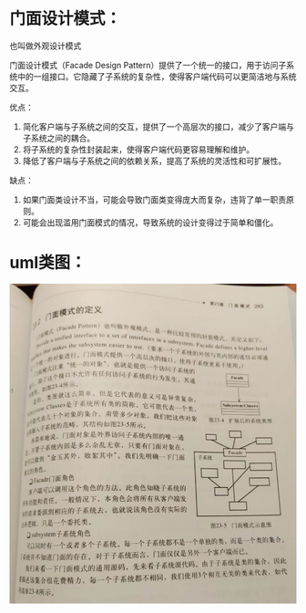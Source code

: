 # 门面设计模式：

也叫做外观设计模式

门面设计模式（Facade Design Pattern）提供了一个统一的接口，用于访问子系统中的一组接口。它隐藏了子系统的复杂性，使得客户端代码可以更简洁地与系统交互。

优点：

1. 简化客户端与子系统之间的交互，提供了一个高层次的接口，减少了客户端与子系统之间的耦合。
2. 将子系统的复杂性封装起来，使得客户端代码更容易理解和维护。
3. 降低了客户端与子系统之间的依赖关系，提高了系统的灵活性和可扩展性。

缺点：

1. 如果门面类设计不当，可能会导致门面类变得庞大而复杂，违背了单一职责原则。
2. 可能会出现滥用门面模式的情况，导致系统的设计变得过于简单和僵化。

# uml类图：

![570e9aa09ec58b46beb0e2ce98deaae.jpg](assets/门面设计模式.jpg)
